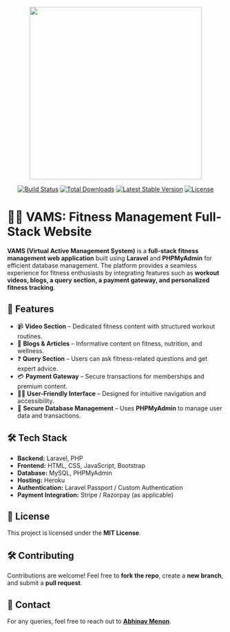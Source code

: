 <p align="center">
  <img src="https://res.cloudinary.com/dtfbvvkyp/image/upload/v1566331377/laravel-logolockup-cmyk-red.svg" width="400">
</p>

<p align="center">
  <a href="https://travis-ci.org/laravel/framework"><img src="https://travis-ci.org/laravel/framework.svg" alt="Build Status"></a>
  <a href="https://packagist.org/packages/laravel/framework"><img src="https://poser.pugx.org/laravel/framework/d/total.svg" alt="Total Downloads"></a>
  <a href="https://packagist.org/packages/laravel/framework"><img src="https://poser.pugx.org/laravel/framework/v/stable.svg" alt="Latest Stable Version"></a>
  <a href="https://packagist.org/packages/laravel/framework"><img src="https://poser.pugx.org/laravel/framework/license.svg" alt="License"></a>
</p>

# 🏋️‍♂️ VAMS: Fitness Management Full-Stack Website

**VAMS (Virtual Active Management System)** is a **full-stack fitness management web application** built using **Laravel** and **PHPMyAdmin** for efficient database management. The platform provides a seamless experience for fitness enthusiasts by integrating features such as **workout videos, blogs, a query section, a payment gateway, and personalized fitness tracking**.

## 🚀 Features

- 📹 **Video Section** – Dedicated fitness content with structured workout routines.
- 📝 **Blogs & Articles** – Informative content on fitness, nutrition, and wellness.
- ❓ **Query Section** – Users can ask fitness-related questions and get expert advice.
- 💳 **Payment Gateway** – Secure transactions for memberships and premium content.
- 🏋️‍♂️ **User-Friendly Interface** – Designed for intuitive navigation and accessibility.
- 🔐 **Secure Database Management** – Uses **PHPMyAdmin** to manage user data and transactions.

## 🛠️ Tech Stack

- **Backend:** Laravel, PHP
- **Frontend:** HTML, CSS, JavaScript, Bootstrap
- **Database:** MySQL, PHPMyAdmin
- **Hosting:** Heroku
- **Authentication:** Laravel Passport / Custom Authentication
- **Payment Integration:** Stripe / Razorpay (as applicable)

## 📜 License

This project is licensed under the **MIT License**.

## 🛠️ Contributing

Contributions are welcome! Feel free to **fork the repo**, create a **new branch**, and submit a **pull request**.

## 📩 Contact

For any queries, feel free to reach out to **[Abhinav Menon](mailto:abhinavmenon54@gmail.com)**.

